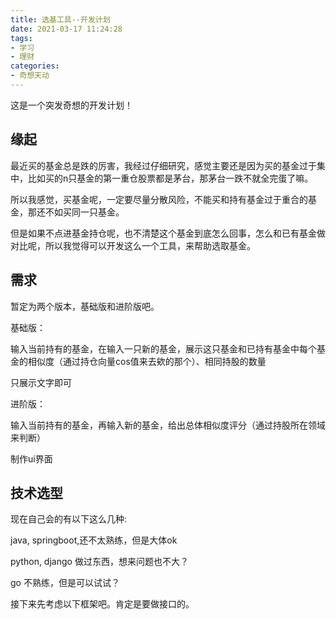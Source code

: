 ```yaml
---
title: 选基工具--开发计划
date: 2021-03-17 11:24:28
tags:
- 学习
- 理财
categories:
- 奇想天动
---
```


这是一个突发奇想的开发计划！

## 缘起

最近买的基金总是跌的厉害，我经过仔细研究，感觉主要还是因为买的基金过于集中，比如买的n只基金的第一重仓股票都是茅台，那茅台一跌不就全完蛋了嘛。

所以我感觉，买基金呢，一定要尽量分散风险，不能买和持有基金过于重合的基金，那还不如买同一只基金。

但是如果不点进基金持仓呢，也不清楚这个基金到底怎么回事，怎么和已有基金做对比呢，所以我觉得可以开发这么一个工具，来帮助选取基金。

## 需求

暂定为两个版本，基础版和进阶版吧。

基础版：

输入当前持有的基金，在输入一只新的基金，展示这只基金和已持有基金中每个基金的相似度（通过持仓向量cos值来去欸的那个）、相同持股的数量

只展示文字即可

进阶版：

输入当前持有的基金，再输入新的基金，给出总体相似度评分（通过持股所在领域来判断）

制作ui界面

## 技术选型

现在自己会的有以下这么几种:

java, springboot,还不太熟练，但是大体ok

python, django 做过东西，想来问题也不大？

go 不熟练，但是可以试试？

接下来先考虑以下框架吧。肯定是要做接口的。


